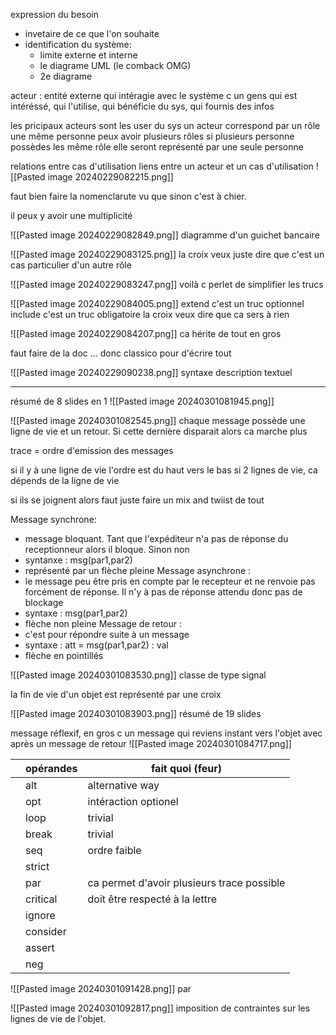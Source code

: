 expression du besoin
- invetaire de ce que l'on souhaite
- identification du système:
	- limite externe et interne
	- le diagrame UML (le comback OMG)
	- 2e diagrame 

acteur :
entité externe qui intéragie avec le système 
c un gens qui est intéréssé, qui l'utilise, qui bénéficie du sys, qui fournis des infos 

les pricipaux acteurs sont les user du sys
un acteur correspond par un rôle
une même personne peux avoir plusieurs rôles 
si plusieurs personne possèdes les même rôle elle seront représenté par une seule personne 

relations entre cas d'utilisation
liens entre un acteur et un cas d'utilisation 
![[Pasted image 20240229082215.png]]

faut bien faire la nomenclarute vu que sinon c'est à chier.

il peux y avoir une multiplicité

![[Pasted image 20240229082849.png]]
diagramme d'un guichet bancaire 

![[Pasted image 20240229083125.png]]
la croix veux juste dire que c'est un cas particulier d'un autre rôle 

![[Pasted image 20240229083247.png]]
voilà c perlet de simplifier les trucs 

![[Pasted image 20240229084005.png]]
extend c'est un truc optionnel 
include c'est un truc obligatoire 
la croix veux dire que ca sers à rien 

![[Pasted image 20240229084207.png]]
ca hérite de tout en gros 


faut faire de la doc ... donc classico pour d'écrire tout

![[Pasted image 20240229090238.png]]
syntaxe description textuel


---
résumé de 8 slides en 1
![[Pasted image 20240301081945.png]]

![[Pasted image 20240301082545.png]]
chaque message possède une ligne de vie et un retour. Si cette dernière disparait alors ca marche plus

trace = ordre d'emission des messages 

si il y à une ligne de vie l'ordre est du haut vers le bas 
si 2 lignes de vie, ca dépends de la ligne de vie

si ils se joignent alors faut juste faire un mix and twiist de tout 

Message synchrone:
- message bloquant. Tant que l'expéditeur n'a pas de réponse du receptionneur alors il bloque. Sinon non 
- syntanxe : msg(par1,par2)
- représenté par un flèche pleine 
Message asynchrone :
- le message peu être pris en compte par le recepteur et ne renvoie pas forcément de réponse. Il n'y à pas de réponse attendu donc pas de blockage
- syntaxe : msg(par1,par2)
- flèche non pleine
Message de retour :
- c'est pour répondre suite à un message 
- syntaxe : att = msg(par1,par2) : val
- flèche en pointillés

![[Pasted image 20240301083530.png]]
classe de type signal

la fin de vie d'un objet est représenté par une croix

![[Pasted image 20240301083903.png]]
résumé de 19 slides 

message réflexif, en gros c un message qui reviens instant vers l'objet avec après un message de retour 
![[Pasted image 20240301084717.png]]


|     | opérandes | fait quoi (feur)                           |
| --- | --------- | ------------------------------------------ |
|     | alt       | alternative way                            |
|     | opt       | intéraction optionel                       |
|     | loop      | trivial                                    |
|     | break     | trivial                                    |
|     | seq       | ordre faible                               |
|     | strict    |                                            |
|     | par       | ca permet d'avoir plusieurs trace possible |
|     | critical  | doit être respecté à la lettre             |
|     | ignore    |                                            |
|     | consider  |                                            |
|     | assert    |                                            |
|     | neg       |                                            |
 
![[Pasted image 20240301091428.png]]
par

![[Pasted image 20240301092817.png]]
imposition de contraintes sur les lignes de vie de l'objet.
